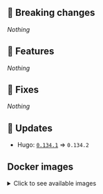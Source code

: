 ## :loudspeaker: Breaking changes

*Nothing*


## :tada: Features

*Nothing*


## :bug: Fixes

*Nothing*


## :heartbeat: Updates

* Hugo: [`0.134.1`](https://github.com/floryn90/docker-hugo/releases/tag/0.134.1) => `0.134.2`


## Docker images

<details>
<summary>Click to see available images</summary>

This release is available from Docker Hub as project `floryn90/hugo` with the following tags:

| Alias tags                   | Version specific tags                      |
| ---------------------------- | ------------------------------------------ |
| `busybox`, `latest`          | `0.134.2-busybox`, `0.134.2`                     |
| `busybox-ci`, `ci`           | `0.134.2-busybox-ci`, `0.134.2-ci`               |
| `busybox-onbuild`, `onbuild` | `0.134.2-busybox-onbuild`, `0.134.2-onbuild`     |
| `alpine`                     | `0.134.2-alpine`                              |
| `alpine-ci`                  | `0.134.2-alpine-ci`                           |
| `alpine-onbuild`             | `0.134.2-alpine-onbuild`                      |
| `asciidoctor`                | `0.134.2-asciidoctor`                         |
| `asciidoctor-ci`             | `0.134.2-asciidoctor-ci`                      |
| `asciidoctor-onbuild`        | `0.134.2-asciidoctor-onbuild`                 |
| `pandoc`                     | `0.134.2-pandoc`                              |
| `pandoc-ci`                  | `0.134.2-pandoc-ci`                           |
| `pandoc-onbuild`             | `0.134.2-pandoc-onbuild`                      |
| `ext-alpine`                 | `0.134.2-ext-alpine`                          |
| `ext-alpine-ci`              | `0.134.2-ext-alpine-ci`                       |
| `ext-alpine-onbuild`         | `0.134.2-ext-alpine-onbuild`                  |
| `ext-asciidoctor`            | `0.134.2-ext-asciidoctor`                     |
| `ext-asciidoctor-ci`         | `0.134.2-ext-asciidoctor-ci`                  |
| `ext-asciidoctor-onbuild`    | `0.134.2-ext-asciidoctor-onbuild`             |
| `ext-pandoc`                 | `0.134.2-ext-pandoc`                          |
| `ext-pandoc-ci`              | `0.134.2-ext-pandoc-ci`                       |
| `ext-pandoc-onbuild`         | `0.134.2-ext-pandoc-onbuild`                  |
| `debian`                     | `0.134.2-debian`                              |
| `debian-ci`                  | `0.134.2-debian-ci`                           |
| `debian-onbuild`             | `0.134.2-debian-onbuild`                      |
| `ext-debian`, `ext`, `latest-ext` | `0.134.2-ext-debian`, `0.134.2-ext`         |
| `ext-debian-ci`, `ext-ci`    | `0.134.2-ext-debian-ci`, `0.134.2-ext-ci`        |
| `ext-debian-onbuild`, `ext-onbuild` | `0.134.2-ext-debian-onbuild`, `0.134.2-ext-onbuild` |
| `ubuntu`                     | `0.134.2-ubuntu`                            |
| `ubuntu-ci`                  | `0.134.2-ubuntu-ci`                         |
| `ubuntu-onbuild`             | `0.134.2-ubuntu-onbuild`                    |
| `ext-ubuntu`                 | `0.134.2-ext-ubuntu`                        |
| `ext-ubuntu-ci`              | `0.134.2-ext-ubuntu-ci`                     |
| `ext-ubuntu-onbuild`         | `0.134.2-ext-ubuntu-onbuild`                |
</details>